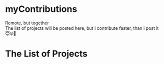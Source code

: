 # myContributions

Remote, but together\
The list of projects will be posted here, but i contribute faster, than i post it 😇🤓🤗

# The List of Projects
